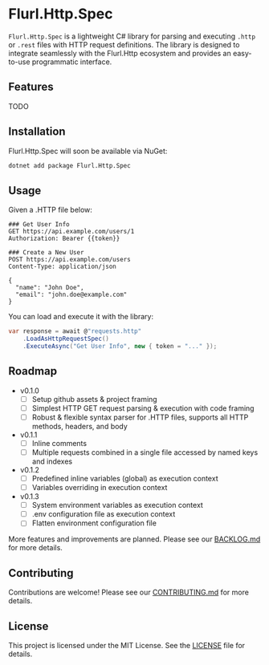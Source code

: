 # Flurl.Http.Spec

`Flurl.Http.Spec` is a lightweight C# library for parsing and executing `.http` or `.rest` files with HTTP request definitions. The library is designed to integrate seamlessly with the Flurl.Http ecosystem and provides an easy-to-use programmatic interface.

## Features

TODO

## Installation

Flurl.Http.Spec will soon be available via NuGet:

```bash
dotnet add package Flurl.Http.Spec
```

## Usage

Given a .HTTP file below:

```http
### Get User Info
GET https://api.example.com/users/1
Authorization: Bearer {{token}}

### Create a New User
POST https://api.example.com/users
Content-Type: application/json

{
  "name": "John Doe",
  "email": "john.doe@example.com"
}
```

You can load and execute it with the library:

```csharp
var response = await @"requests.http"
    .LoadAsHttpRequestSpec()
    .ExecuteAsync("Get User Info", new { token = "..." });
```

## Roadmap

- v0.1.0
  - [ ] Setup github assets & project framing
  - [ ] Simplest HTTP GET request parsing & execution with code framing
  - [ ] Robust & flexible syntax parser for .HTTP files, supports all HTTP methods, headers, and body

- v0.1.1
  - [ ] Inline comments
  - [ ] Multiple requests combined in a single file accessed by named keys and indexes

- v0.1.2
  - [ ] Predefined inline variables (global) as execution context
  - [ ] Variables overriding in execution context

- v0.1.3
  - [ ] System environment variables as execution context
  - [ ] .env configuration file as execution context
  - [ ] Flatten environment configuration file

More features and improvements are planned. Please see our [BACKLOG.md](BACKLOG.md) for more details.

## Contributing

Contributions are welcome! Please see our [CONTRIBUTING.md](CONTRIBUTING.md) for more details.

## License

This project is licensed under the MIT License. See the [LICENSE](LICENSE.md) file for details.
